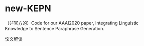 # new-KEPN
（非官方的）Code for our AAAI2020 paper, Integrating Linguistic Knowledge to Sentence Paraphrase Generation.


[论文解读](https://hahally.github.io/articles/%E8%AE%BA%E6%96%87%E8%A7%A3%E8%AF%BB/)
